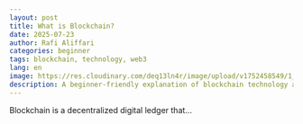 ```yaml
---
layout: post
title: What is Blockchain?
date: 2025-07-23
author: Rafi Aliffari
categories: beginner
tags: blockchain, technology, web3
lang: en
image: https://res.cloudinary.com/deq13ln4r/image/upload/v1752458549/1_ddgz1n.png
description: A beginner-friendly explanation of blockchain technology and why it matters.
---
```


Blockchain is a decentralized digital ledger that...

